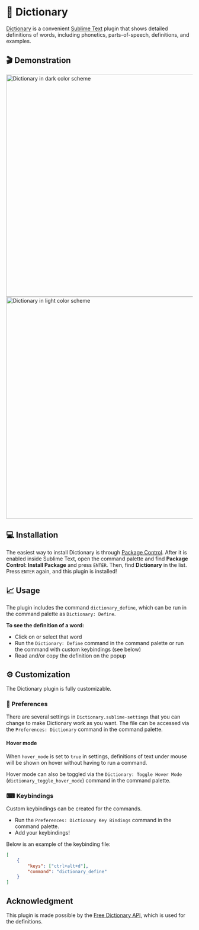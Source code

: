 # 📔 Dictionary

[Dictionary](https://github.com/futureprogrammer360/Dictionary) is a convenient [Sublime Text](https://www.sublimetext.com/) plugin that shows detailed definitions of words, including phonetics, parts-of-speech, definitions, and examples.

## 🎬 Demonstration

<img src="demo/dark.png" alt="Dictionary in dark color scheme" width="600">
<img src="demo/light.png" alt="Dictionary in light color scheme" width="600">

## 💻 Installation

The easiest way to install Dictionary is through [Package Control](https://packagecontrol.io/packages/Dictionary). After it is enabled inside Sublime Text, open the command palette and find **Package Control: Install Package** and press `ENTER`. Then, find **Dictionary** in the list. Press `ENTER` again, and this plugin is installed!

## 📈 Usage

The plugin includes the command `dictionary_define`, which can be run in the command palette as `Dictionary: Define`.

**To see the definition of a word:**

* Click on or select that word
* Run the `Dictionary: Define` command in the command palette or run the command with custom keybindings (see below)
* Read and/or copy the definition on the popup

## ⚙ Customization

The Dictionary plugin is fully customizable.

### 🔧 Preferences

There are several settings in `Dictionary.sublime-settings` that you can change to make Dictionary work as you want. The file can be accessed via the `Preferences: Dictionary` command in the command palette.

#### Hover mode

When `hover_mode` is set to `true` in settings, definitions of text under mouse will be shown on hover without having to run a command.

Hover mode can also be toggled via the `Dictionary: Toggle Hover Mode` (`dictionary_toggle_hover_mode`) command in the command palette.

### ⌨ Keybindings

Custom keybindings can be created for the commands.

* Run the `Preferences: Dictionary Key Bindings` command in the command palette.
* Add your keybindings!

Below is an example of the keybinding file:

```json
[
    {
        "keys": ["ctrl+alt+d"],
        "command": "dictionary_define"
    }
]
```

## Acknowledgment

This plugin is made possible by the [Free Dictionary API](https://dictionaryapi.dev/), which is used for the definitions.
